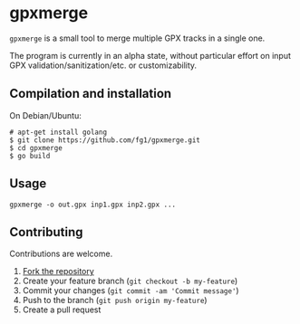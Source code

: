 gpxmerge
========

`gpxmerge` is a small tool to merge multiple GPX tracks in a single one.

The program is currently in an alpha state, without particular effort on input GPX validation/sanitization/etc. or customizability.


## Compilation and installation

On Debian/Ubuntu:
```
# apt-get install golang
$ git clone https://github.com/fg1/gpxmerge.git
$ cd gpxmerge
$ go build
```


## Usage
```
gpxmerge -o out.gpx inp1.gpx inp2.gpx ...
```


## Contributing

Contributions are welcome.

1. [Fork the repository](https://github.com/fg1/gpxmerge/fork)
2. Create your feature branch (`git checkout -b my-feature`)
3. Commit your changes (`git commit -am 'Commit message'`)
4. Push to the branch (`git push origin my-feature`)
5. Create a pull request

